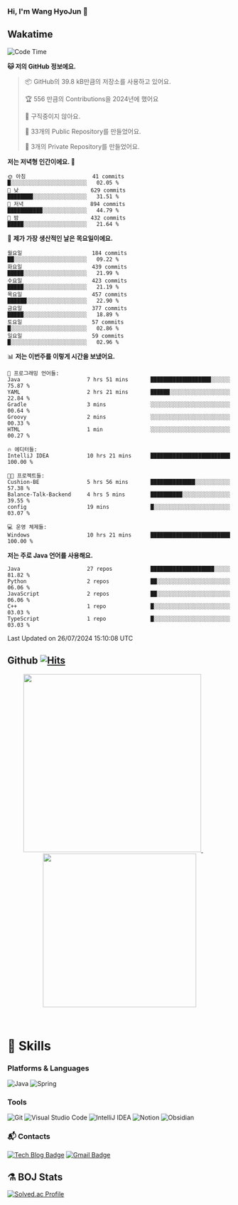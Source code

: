 ### Hi, I'm Wang HyoJun 👋

## Wakatime
<!--START_SECTION:waka-->
![Code Time](http://img.shields.io/badge/Code%20Time-234%20hrs%2020%20mins-blue)

**🐱 저의 GitHub 정보에요.** 

> 📦 GitHub의 39.8 kB만큼의 저장소를 사용하고 있어요. 
 > 
> 🏆 556 만큼의 Contributions을 2024년에 했어요
 > 
> 🚫 구직중이지 않아요.
 > 
> 📜 33개의 Public Repository를 만들었어요. 
 > 
> 🔑 3개의 Private Repository를 만들었어요. 
 > 
**저는 저녁형 인간이에요. 🦉** 

```text
🌞 아침                     41 commits          █░░░░░░░░░░░░░░░░░░░░░░░░   02.05 % 
🌆 낮　                     629 commits         ████████░░░░░░░░░░░░░░░░░   31.51 % 
🌃 저녁                     894 commits         ███████████░░░░░░░░░░░░░░   44.79 % 
🌙 밤　                     432 commits         █████░░░░░░░░░░░░░░░░░░░░   21.64 % 
```
📅 **제가 가장 생산적인 날은 목요일이에요.** 

```text
월요일                      184 commits         ██░░░░░░░░░░░░░░░░░░░░░░░   09.22 % 
화요일                      439 commits         █████░░░░░░░░░░░░░░░░░░░░   21.99 % 
수요일                      423 commits         █████░░░░░░░░░░░░░░░░░░░░   21.19 % 
목요일                      457 commits         ██████░░░░░░░░░░░░░░░░░░░   22.90 % 
금요일                      377 commits         █████░░░░░░░░░░░░░░░░░░░░   18.89 % 
토요일                      57 commits          █░░░░░░░░░░░░░░░░░░░░░░░░   02.86 % 
일요일                      59 commits          █░░░░░░░░░░░░░░░░░░░░░░░░   02.96 % 
```


📊 **저는 이번주를 이렇게 시간을 보냈어요.** 

```text
💬 프로그래밍 언어들: 
Java                     7 hrs 51 mins       ███████████████████░░░░░░   75.87 % 
YAML                     2 hrs 21 mins       ██████░░░░░░░░░░░░░░░░░░░   22.84 % 
Gradle                   3 mins              ░░░░░░░░░░░░░░░░░░░░░░░░░   00.64 % 
Groovy                   2 mins              ░░░░░░░░░░░░░░░░░░░░░░░░░   00.33 % 
HTML                     1 min               ░░░░░░░░░░░░░░░░░░░░░░░░░   00.27 % 

🔥 에디터들: 
IntelliJ IDEA            10 hrs 21 mins      █████████████████████████   100.00 % 

🐱‍💻 프로젝트들: 
Cushion-BE               5 hrs 56 mins       ██████████████░░░░░░░░░░░   57.38 % 
Balance-Talk-Backend     4 hrs 5 mins        ██████████░░░░░░░░░░░░░░░   39.55 % 
config                   19 mins             █░░░░░░░░░░░░░░░░░░░░░░░░   03.07 % 

💻 운영 체제들: 
Windows                  10 hrs 21 mins      █████████████████████████   100.00 % 
```

**저는 주로 Java 언어를 사용해요.** 

```text
Java                     27 repos            ████████████████████░░░░░   81.82 % 
Python                   2 repos             ██░░░░░░░░░░░░░░░░░░░░░░░   06.06 % 
JavaScript               2 repos             ██░░░░░░░░░░░░░░░░░░░░░░░   06.06 % 
C++                      1 repo              █░░░░░░░░░░░░░░░░░░░░░░░░   03.03 % 
TypeScript               1 repo              █░░░░░░░░░░░░░░░░░░░░░░░░   03.03 % 
```




 Last Updated on 26/07/2024 15:10:08 UTC
<!--END_SECTION:waka-->

## Github [![Hits](https://hits.seeyoufarm.com/api/count/incr/badge.svg?url=https%3A%2F%2Fgithub.com%2Fgywns0417%2Fhit-counter&count_bg=%239AEB68&title_bg=%23B1D1F7&icon=&icon_color=%23E7E7E7&title=hits&edge_flat=false)](https://hits.seeyoufarm.com)

<p align="center">
  <a href="https://github.com/gywns0417">
    <img src="https://github-readme-stats.vercel.app/api?username=gywns0417&show_icons=true&theme=catppuccin_latte" width="400" style="max-width:100%;" />
  </a>
  &nbsp;
  &nbsp;
  &nbsp;
  &nbsp;
  <a href="https://github.com/gywns0417">
    <img src="https://github-readme-stats.vercel.app/api/top-langs/?username=gywns0417&layout=compact&show_icons=true&show_owner=true&theme=nord" width="345" style="max-width:100%;"/>
  </a>
</p>

<br>

# 💪 Skills
### Platforms & Languages
![Java](https://img.shields.io/badge/Java-007396.svg?&style=for-the-badge&logo=Java&logoColor=white)
![Spring](https://img.shields.io/badge/Spring-6DB33F.svg?&style=for-the-badge&logo=Spring&logoColor=white)

### Tools
![Git](https://img.shields.io/badge/Git-F05032.svg?&style=for-the-badge&logo=Git&logoColor=white)
![Visual Studio Code](https://img.shields.io/badge/Visual%20Studio%20Code-007ACC.svg?&style=for-the-badge&logo=Visual%20Studio%20Code&logoColor=white)
![IntelliJ IDEA](https://img.shields.io/badge/IntelliJ%20IDEA-000000.svg?&style=for-the-badge&logo=IntelliJ%20IDEA&logoColor=white)
![Notion](https://img.shields.io/badge/Notion-000000.svg?&style=for-the-badge&logo=Notion&logoColor=white)
![Obsidian](https://img.shields.io/badge/Obsidian-7C3AED.svg?&style=for-the-badge&logo=Obsidian&logoColor=white)


### :mailbox_with_mail: Contacts
[![Tech Blog Badge](http://img.shields.io/badge/-Tech%20blog-black?style=flat-square&logo=github&link=https://king-dev.tistory.com/)](https://king.tistory.com/)
[![Gmail Badge](https://img.shields.io/badge/Gmail-d14836?style=flat-square&logo=Gmail&logoColor=white&link=mailto:gywns0417@gmail.com)](mailto:gywns0417@gmail.com)

## ⚗️ BOJ Stats

[![Solved.ac Profile](http://mazassumnida.wtf/api/v2/generate_badge?boj=gywns0417)](https://solved.ac/gywns0417/)
